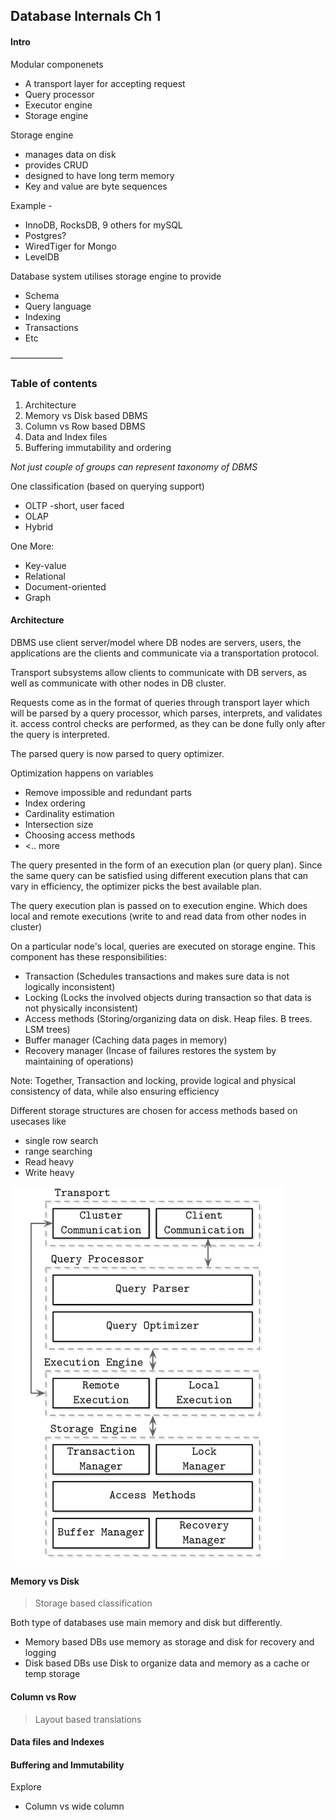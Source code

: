 ## Database Internals Ch 1

#### Intro

Modular componenets
* A transport layer for accepting request
* Query processor
* Executor engine
* Storage engine


Storage engine 
* manages data on disk
* provides CRUD
* designed to have long term memory
* Key and value are byte sequences

Example - 
* InnoDB, RocksDB, 9 others for mySQL
* Postgres?
* WiredTiger for Mongo
* LevelDB

Database system utilises storage engine to provide 
* Schema 
* Query language
* Indexing
* Transactions
* Etc


——————

### Table of contents

1. Architecture
2. Memory vs Disk based DBMS
3. Column vs Row based DBMS
4. Data and Index files
5. Buffering immutability and ordering

_Not just couple of groups can represent taxonomy of DBMS_

One classification (based on querying support)
* OLTP -short, user faced
* OLAP
* Hybrid

One More:
* Key-value
* Relational
* Document-oriented
* Graph


#### Architecture

DBMS use client server/model where DB nodes are servers, users, the applications are the clients and communicate via a transportation protocol.

Transport subsystems allow clients to communicate with DB servers, as well as communicate with other nodes in DB cluster.

Requests come as in the format of queries through transport layer which will be parsed by a query processor, which parses, interprets, and validates it. access control checks are performed, as they can be done fully only after the query is interpreted.

The parsed query is now parsed to query optimizer.

Optimization happens on variables 
* Remove impossible and redundant parts
* Index ordering
* Cardinality estimation
* Intersection size
* Choosing access methods
* <.. more

The query presented in the form of an execution plan (or query plan). Since the same query can be satisfied using different execution plans that can vary in efficiency, the optimizer picks the best available plan.

The query execution plan is passed on to execution engine. Which does local and remote executions (write to and read data from other nodes in cluster)

On a particular node's local, queries are executed on storage engine. This component has these responsibilities:
* Transaction (Schedules transactions and makes sure data is not logically inconsistent)
* Locking (Locks the involved objects during transaction so that data is not physically inconsistent)
* Access methods (Storing/organizing data on disk. Heap files. B trees. LSM trees)
* Buffer manager (Caching data pages in memory)
* Recovery manager (Incase of failures restores the system by maintaining of operations)

Note: Together, Transaction and locking, provide logical and physical consistency of data, while also ensuring efficiency 

Different storage structures are chosen for access methods based on usecases like 
* single row search
* range searching
* Read heavy
* Write heavy

<img src="./resources/pic-01.png" height="600" alt="DBMS Architecture">

 
  

#### Memory vs Disk

> Storage based classification

Both type of databases use main memory and disk but differently. 
* Memory based DBs use memory as storage and disk for recovery and logging
* Disk based DBs use Disk to organize data and memory as a cache or temp storage



#### Column vs Row

> Layout based translations

#### Data files and Indexes


#### Buffering and Immutability


Explore
* Column vs wide column
